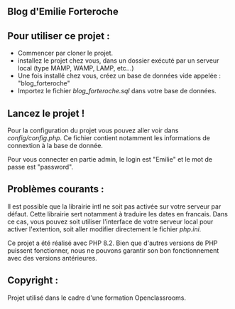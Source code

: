 ## Blog d'Emilie Forteroche

## Pour utiliser ce projet : 

- Commencer par cloner le projet. 
- installez le projet chez vous, dans un dossier exécuté par un serveur local (type MAMP, WAMP, LAMP, etc...)
- Une fois installé chez vous, créez un base de données vide appelée : "blog_forteroche"
- Importez le fichier _blog_forteroche.sql_ dans votre base de données.

## Lancez le projet ! 

Pour la configuration du projet vous pouvez aller voir dans _config/config.php_. 
Ce fichier contient notamment les informations de connextion à la base de donnée. 

Pour vous connecter en partie admin, le login est "Emilie" et le mot de passe est "password". 

## Problèmes courants :

Il est possible que la librairie intl ne soit pas activée sur votre serveur par défaut. Cette librairie sert notamment à traduire les dates en francais. Dans ce cas, vous pouvez soit utiliser l'interface de votre serveur local pour activer l'extention, soit aller modifier directement le fichier _php.ini_. 

Ce projet a été réalisé avec PHP 8.2. Bien que d'autres versions de PHP puissent fonctionner, nous ne pouvons garantir son bon fonctionnement avec des versions antérieures.

## Copyright : 

Projet utilisé dans le cadre d'une formation Openclassrooms. 
